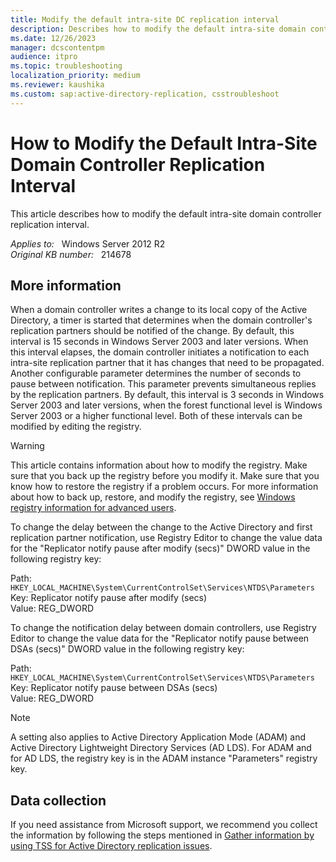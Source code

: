 ```yaml
---
title: Modify the default intra-site DC replication interval
description: Describes how to modify the default intra-site domain controller replication interval.
ms.date: 12/26/2023
manager: dcscontentpm
audience: itpro
ms.topic: troubleshooting
localization_priority: medium
ms.reviewer: kaushika
ms.custom: sap:active-directory-replication, csstroubleshoot
---
```

# How to Modify the Default Intra-Site Domain Controller Replication Interval

This article describes how to modify the default intra-site domain controller replication interval.

_Applies to:_ &nbsp; Windows Server 2012 R2  
_Original KB number:_ &nbsp; 214678

## More information

When a domain controller writes a change to its local copy of the Active Directory, a timer is started that determines when the domain controller's replication partners should be notified of the change. By default, this interval is 15 seconds in Windows Server 2003 and later versions. When this interval elapses, the domain controller initiates a notification to each intra-site replication partner that it has changes that need to be propagated. Another configurable parameter determines the number of seconds to pause between notification. This parameter prevents simultaneous replies by the replication partners. By default, this interval is 3 seconds in Windows Server 2003 and later versions, when the forest functional level is Windows Server 2003 or a higher functional level. Both of these intervals can be modified by editing the registry.

> [!WARNING]
> This article contains information about how to modify the registry. Make sure that you back up the registry before you modify it. Make sure that you know how to restore the registry if a problem occurs. For more information about how to back up, restore, and modify the registry, see [Windows registry information for advanced users](../performance/windows-registry-advanced-users.md).

To change the delay between the change to the Active Directory and first replication partner notification, use Registry Editor to change the value data for the "Replicator notify pause after modify (secs)" DWORD value in the following registry key:

Path: `HKEY_LOCAL_MACHINE\System\CurrentControlSet\Services\NTDS\Parameters`  
Key: Replicator notify pause after modify (secs)  
Value: REG_DWORD  

To change the notification delay between domain controllers, use Registry Editor to change the value data for the "Replicator notify pause between DSAs (secs)" DWORD value in the following registry key:  

Path: `HKEY_LOCAL_MACHINE\System\CurrentControlSet\Services\NTDS\Parameters`  
Key: Replicator notify pause between DSAs (secs)  
Value: REG_DWORD  

> [!NOTE]
> A setting also applies to Active Directory Application Mode (ADAM) and Active Directory Lightweight Directory Services (AD LDS). For ADAM and for AD LDS, the registry key is in the ADAM instance "Parameters" registry key.

## Data collection

If you need assistance from Microsoft support, we recommend you collect the information by following the steps mentioned in [Gather information by using TSS for Active Directory replication issues](../../windows-client/windows-troubleshooters/gather-information-using-tss-ad-replication.md).
